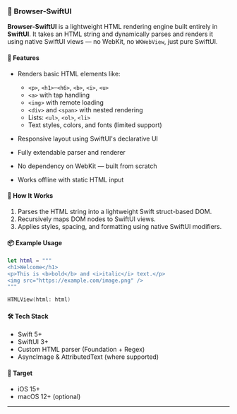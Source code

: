 ### 🧭 Browser-SwiftUI

**Browser-SwiftUI** is a lightweight HTML rendering engine built entirely in **SwiftUI**. It takes an HTML string and dynamically parses and renders it using native SwiftUI views — no WebKit, no `WKWebView`, just pure SwiftUI.

#### 🚀 Features

* Renders basic HTML elements like:

  * `<p>`, `<h1>`–`<h6>`, `<b>`, `<i>`, `<u>`
  * `<a>` with tap handling
  * `<img>` with remote loading
  * `<div>` and `<span>` with nested rendering
  * Lists: `<ul>`, `<ol>`, `<li>`
  * Text styles, colors, and fonts (limited support)
* Responsive layout using SwiftUI's declarative UI
* Fully extendable parser and renderer
* No dependency on WebKit — built from scratch
* Works offline with static HTML input

#### 🧱 How It Works

1. Parses the HTML string into a lightweight Swift struct-based DOM.
2. Recursively maps DOM nodes to SwiftUI views.
3. Applies styles, spacing, and formatting using native SwiftUI modifiers.

#### 📦 Example Usage

```swift
let html = """
<h1>Welcome</h1>
<p>This is <b>bold</b> and <i>italic</i> text.</p>
<img src="https://example.com/image.png" />
"""

HTMLView(html: html)
```

#### 🛠 Tech Stack

* Swift 5+
* SwiftUI 3+
* Custom HTML parser (Foundation + Regex)
* AsyncImage & AttributedText (where supported)

#### 📱 Target

* iOS 15+
* macOS 12+ (optional)

---